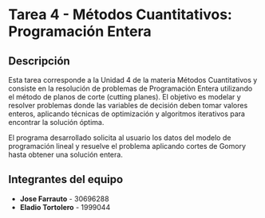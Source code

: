 # Tarea 4 - Métodos Cuantitativos: Programación Entera

## Descripción
Esta tarea corresponde a la Unidad 4 de la materia Métodos Cuantitativos y consiste en la resolución de problemas de Programación Entera utilizando el método de planos de corte (cutting planes). El objetivo es modelar y resolver problemas donde las variables de decisión deben tomar valores enteros, aplicando técnicas de optimización y algoritmos iterativos para encontrar la solución óptima.

El programa desarrollado solicita al usuario los datos del modelo de programación lineal y resuelve el problema aplicando cortes de Gomory hasta obtener una solución entera.

## Integrantes del equipo
- **Jose Farrauto** - 30696288
- **Eladio Tortolero** - 1999044
